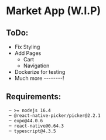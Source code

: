 # Market App (W.I.P)

## ToDo:
* Fix Styling
* Add Pages
  * Cart
  * Navigation
* Dockerize for testing
* Much more --------!

## Requirements:
     ─ >= nodejs 16.4
     ─ @react-native-picker/picker@2.2.1
     ─ expo@44.0.6
     ─ react-native@0.64.3
     ─ typescript@4.3.5

